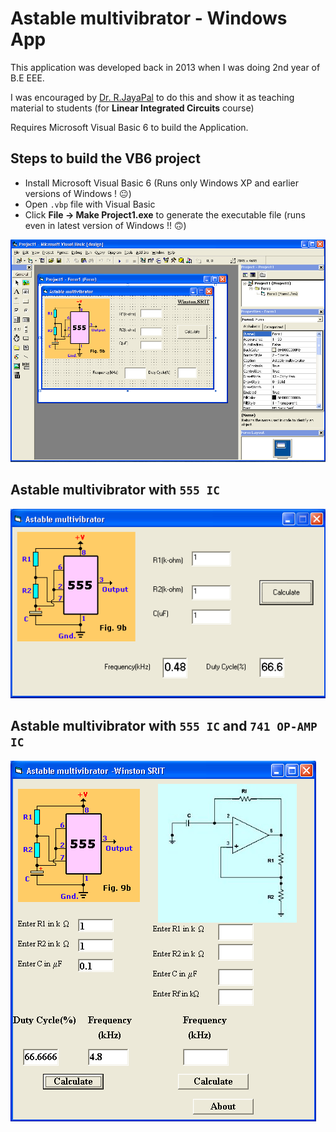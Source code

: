 # Astable multivibrator - Windows App

This application was developed back in 2013 when I was doing 2nd year of B.E EEE.

I was encouraged by [Dr. R.JayaPal](https://www.linkedin.com/in/jayapal-r-74b41a13/) to do this and show it as teaching material to students (for **Linear Integrated Circuits** course)

Requires Microsoft Visual Basic 6 to build the Application.

## Steps to build the VB6 project
- Install Microsoft Visual Basic 6 (Runs only Windows XP and earlier versions of Windows ! :neutral_face:)
- Open `.vbp` file with Visual Basic
- Click **File -> Make Project1.exe** to generate the executable file (runs even in latest version of Windows !! :upside_down_face:)

![Output](.images/vb6_proj.png)

## Astable multivibrator with `555 IC`

![Output](.images/vb6_proj1_exe.png)

## Astable multivibrator with `555 IC` and `741 OP-AMP IC`

![Output](.images/vb6_proj2_exe.png)
